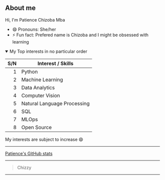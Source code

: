 ## About me

Hi, I'm Patience Chizoba Mba


- 😄 Pronouns: She/her
- ⚡ Fun fact: Prefered name is Chizoba and I might be obsessed with learning


<details open>

<summary> My Top interests  in no particular order  </summary>

| S/N | Interest / Skills |
|-----:|---------------|
|     1|   Python            |
|     2|   Machine Learning            |
|     3|   Data Analytics        |
|     4|   Computer Vision        |
|     5|   Natural Language Processing    |
|     6|   SQL         |
|     7|   MLOps         |
|     8|   Open Source        |
  
My interests are subject to increase 😄


----------------------------------
 
 [Patience's GitHub stats](https://github-readme-stats.vercel.app/api?username=PatChizzy&show_icons=true&theme=radical&count_private=true)
  
  
</details>

---

> Chizzy   

---
<!--
Todo: update info later
-->
